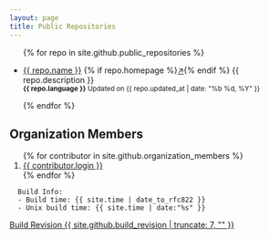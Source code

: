 ```yaml
---
layout: page
title: Public Repositories
---
```


<ul>
    {% for repo in site.github.public_repositories %}
        <li>
            <p>
                <a href="{{ repo.html_url }}">{{ repo.name }}</a>
                {% if repo.homepage %}<a href="{{ repo.homepage }}" target="_blank">↗️</a>{% endif %}
                {{ repo.description }}
                <br>
                <small><b>{{ repo.language }}</b> Updated on {{ repo.updated_at | date: "%b %d, %Y" }}</small>
            </p>
        </li>
    {% endfor %}
</ul>

Organization Members
--------------------

<ol>
    {% for contributor in site.github.organization_members %}
        <li>
            <a href="{{ contributor.html_url }}">{{ contributor.login }}</a>
        </li>
    {% endfor %}
</ol>


```
  Build Info:
  - Build time: {{ site.time | date_to_rfc822 }}
  - Unix build time: {{ site.time | date:"%s" }}
```
[Build Revision {{ site.github.build_revision | truncate: 7, "" }}](./site.github.json)
